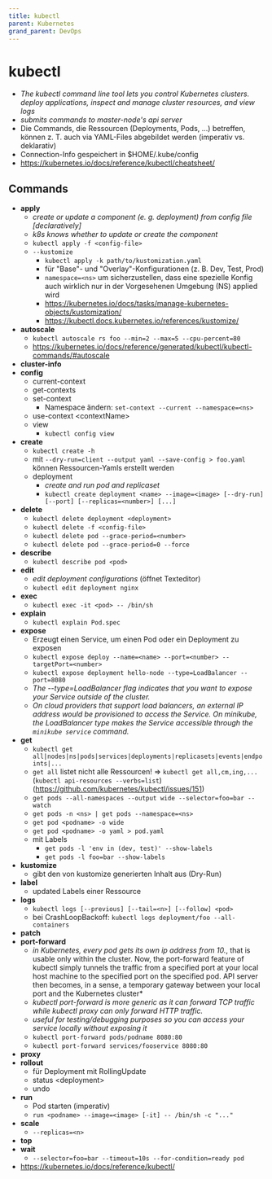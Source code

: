 ```yaml
---
title: kubectl
parent: Kubernetes
grand_parent: DevOps
---
```


# kubectl
- *The kubectl command line tool lets you control Kubernetes clusters. deploy applications, inspect and manage cluster resources, and view logs*
- *submits commands to master-node's api server*
- Die Commands, die Ressourcen (Deployments, Pods, ...) betreffen, können z. T. auch via YAML-Files abgebildet werden (imperativ vs. deklarativ)
- Connection-Info gespeichert in $HOME/.kube/config
- <https://kubernetes.io/docs/reference/kubectl/cheatsheet/>

## Commands
- **apply**
  - *create or update a component (e. g. deployment) from config file [declaratively]*
  - *k8s knows whether to update or create the component*
  - `kubectl apply -f <config-file>`
  - `--kustomize`
    - `kubectl apply -k path/to/kustomization.yaml`
    - für "Base"- und "Overlay"-Konfigurationen (z. B. Dev, Test, Prod)
    - `namespace=<ns>` um sicherzustellen, dass eine spezielle Konfig auch wirklich nur in der Vorgesehenen Umgebung (NS) applied wird
    - <https://kubernetes.io/docs/tasks/manage-kubernetes-objects/kustomization/>
    - <https://kubectl.docs.kubernetes.io/references/kustomize/>
- **autoscale**
  - `kubectl autoscale rs foo --min=2 --max=5 --cpu-percent=80`
  - <https://kubernetes.io/docs/reference/generated/kubectl/kubectl-commands/#autoscale> 
- **cluster-info**
- **config**
  - current-context
  - get-contexts
  - set-context
    - Namespace ändern: `set-context --current --namespace=<ns>`
  - use-context \<contextName>
  - view
    - `kubectl config view`
- **create**
  - `kubectl create -h`
  - mit `--dry-run=client --output yaml --save-config > foo.yaml` können Ressourcen-Yamls erstellt werden
  - deployment
    - *create and run pod and replicaset*
    - `kubectl create deployment <name> --image=<image> [--dry-run] [--port] [--replicas=<number>] [...]`
- **delete**
  - `kubectl delete deployment <deployment>`
  - `kubectl delete -f <config-file>`
  - `kubectl delete pod --grace-period=<number>`
  - `kubectl delete pod --grace-period=0 --force`
- **describe**
  - `kubectl describe pod <pod>`
- **edit**
  - *edit deployment configurations* (öffnet Texteditor)
  - `kubectl edit deployment nginx`
- **exec**
  - `kubectl exec -it <pod> -- /bin/sh`
- **explain**
  - `kubectl explain Pod.spec`
- **expose**
  - Erzeugt einen Service, um einen Pod oder ein Deployment zu exposen
  - `kubectl expose deploy --name=<name> --port=<number> --targetPort=<number>`
  - `kubectl expose deployment hello-node --type=LoadBalancer --port=8080`
  - *The --type=LoadBalancer flag indicates that you want to expose your Service outside of the cluster.*
  - *On cloud providers that support load balancers, an external IP address would be provisioned to access the Service. On minikube, the LoadBalancer type makes the Service accessible through the `minikube service` command.*
- **get**
  - `kubectl get all|nodes|ns|pods|services|deployments|replicasets|events|endpoints|...`
  - `get all` listet nicht alle Ressourcen! => `kubectl get all,cm,ing,...` (`kubectl api-resources --verbs=list`) (<https://github.com/kubernetes/kubectl/issues/151>)
  - `get pods --all-namespaces --output wide --selector=foo=bar --watch`
  - `get pods -n <ns> | get pods --namespace=<ns>`
  - `get pod <podname> -o wide`
  - `get pod <podname> -o yaml > pod.yaml`
  - mit Labels
    - `get pods -l 'env in (dev, test)' --show-labels`
    - `get pods -l foo=bar --show-labels`
- **kustomize**
  - gibt den von kustomize generierten Inhalt aus (Dry-Run)
- **label**
  - updated Labels einer Ressource 
- **logs**
  - `kubectl logs [--previous] [--tail=<n>] [--follow] <pod>`
  - bei CrashLoopBackoff: `kubectl logs deployment/foo --all-containers`
- **patch**
- **port-forward**
  - *in Kubernetes, every pod gets its own ip address from 10.*, that is usable only within the cluster. Now, the port-forward feature of kubectl simply tunnels the traffic from a specified port at your local host machine to the specified port on the specified pod. API server then becomes, in a sense, a temporary gateway between your local port and the Kubernetes cluster*
  - *kubectl port-forward is more generic as it can forward TCP traffic while kubectl proxy can only forward HTTP traffic.*
  - *useful for testing/debugging purposes so you can access your service locally without exposing it*
  - `kubectl port-forward pods/podname 8080:80`
  - `kubectl port-forward services/fooservice 8080:80`
- **proxy**
- **rollout**
  - für Deployment mit RollingUpdate 
  - status \<deployment>
  - undo 
- **run**
  - Pod starten (imperativ) 
  - `run <podname> --image=<image> [-it] -- /bin/sh -c "..."`
- **scale**
  - `--replicas=<n>` 
- **top**
- **wait**
  - `--selector=foo=bar --timeout=10s --for-condition=ready pod`
- <https://kubernetes.io/docs/reference/kubectl/>
